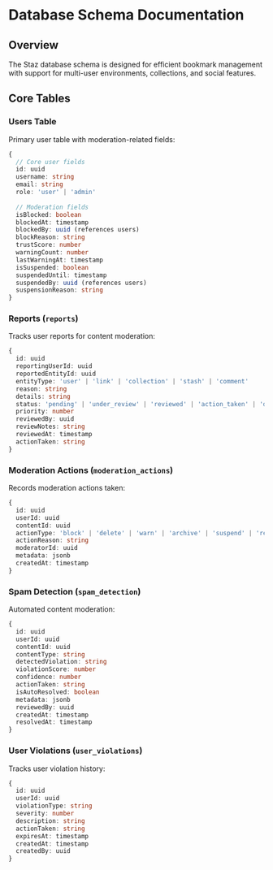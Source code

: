 # Database Schema Documentation

## Overview
The Staz database schema is designed for efficient bookmark management with support for multi-user environments, collections, and social features.

## Core Tables

### Users Table
Primary user table with moderation-related fields:
```typescript
{
  // Core user fields
  id: uuid
  username: string
  email: string
  role: 'user' | 'admin'
  
  // Moderation fields
  isBlocked: boolean
  blockedAt: timestamp
  blockedBy: uuid (references users)
  blockReason: string
  trustScore: number
  warningCount: number
  lastWarningAt: timestamp
  isSuspended: boolean
  suspendedUntil: timestamp
  suspendedBy: uuid (references users)
  suspensionReason: string
}
```

### Reports (`reports`)
Tracks user reports for content moderation:
```typescript
{
  id: uuid
  reportingUserId: uuid
  reportedEntityId: uuid
  entityType: 'user' | 'link' | 'collection' | 'stash' | 'comment'
  reason: string
  details: string
  status: 'pending' | 'under_review' | 'reviewed' | 'action_taken' | 'dismissed'
  priority: number
  reviewedBy: uuid
  reviewNotes: string
  reviewedAt: timestamp
  actionTaken: string
}
```

### Moderation Actions (`moderation_actions`)
Records moderation actions taken:
```typescript
{
  id: uuid
  userId: uuid
  contentId: uuid
  actionType: 'block' | 'delete' | 'warn' | 'archive' | 'suspend' | 'restore'
  actionReason: string
  moderatorId: uuid
  metadata: jsonb
  createdAt: timestamp
}
```

### Spam Detection (`spam_detection`)
Automated content moderation:
```typescript
{
  id: uuid
  userId: uuid
  contentId: uuid
  contentType: string
  detectedViolation: string
  violationScore: number
  confidence: number
  actionTaken: string
  isAutoResolved: boolean
  metadata: jsonb
  reviewedBy: uuid
  createdAt: timestamp
  resolvedAt: timestamp
}
```

### User Violations (`user_violations`)
Tracks user violation history:
```typescript
{
  id: uuid
  userId: uuid
  violationType: string
  severity: number
  description: string
  actionTaken: string
  expiresAt: timestamp
  createdAt: timestamp
  createdBy: uuid
}
```